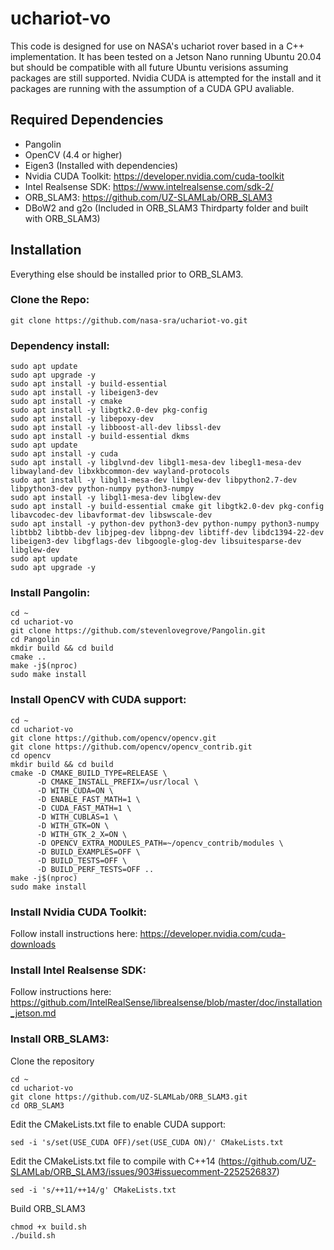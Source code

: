 # uchariot-vo

This code is designed for use on NASA's uchariot rover based in a C++ implementation. It has been tested on a Jetson Nano running Ubuntu 20.04 but should be compatible with all future Ubuntu verisions assuming packages are still supported. Nvidia CUDA is attempted for the install and it packages are running with the assumption of a CUDA GPU avaliable.

## Required Dependencies
* Pangolin
* OpenCV (4.4 or higher)
* Eigen3 (Installed with dependencies)
* Nvidia CUDA Toolkit: https://developer.nvidia.com/cuda-toolkit
* Intel Realsense SDK: https://www.intelrealsense.com/sdk-2/
* ORB_SLAM3: https://github.com/UZ-SLAMLab/ORB_SLAM3
* DBoW2 and g2o (Included in ORB_SLAM3 Thirdparty folder and built with ORB_SLAM3)

## Installation
Everything else should be installed prior to ORB_SLAM3.

### Clone the Repo:
```
git clone https://github.com/nasa-sra/uchariot-vo.git
```

### Dependency install:
```
sudo apt update
sudo apt upgrade -y
sudo apt install -y build-essential
sudo apt install -y libeigen3-dev
sudo apt install -y cmake
sudo apt install -y libgtk2.0-dev pkg-config
sudo apt install -y libepoxy-dev
sudo apt install -y libboost-all-dev libssl-dev
sudo apt install -y build-essential dkms
sudo apt update
sudo apt install -y cuda
sudo apt install -y libglvnd-dev libgl1-mesa-dev libegl1-mesa-dev libwayland-dev libxkbcommon-dev wayland-protocols
sudo apt install -y libgl1-mesa-dev libglew-dev libpython2.7-dev libpython3-dev python-numpy python3-numpy
sudo apt install -y libgl1-mesa-dev libglew-dev
sudo apt install -y build-essential cmake git libgtk2.0-dev pkg-config libavcodec-dev libavformat-dev libswscale-dev
sudo apt install -y python-dev python3-dev python-numpy python3-numpy libtbb2 libtbb-dev libjpeg-dev libpng-dev libtiff-dev libdc1394-22-dev libeigen3-dev libgflags-dev libgoogle-glog-dev libsuitesparse-dev libglew-dev
sudo apt update
sudo apt upgrade -y
```
### Install Pangolin:
```
cd ~
cd uchariot-vo
git clone https://github.com/stevenlovegrove/Pangolin.git
cd Pangolin
mkdir build && cd build
cmake ..
make -j$(nproc)
sudo make install
```
### Install OpenCV with CUDA support:
```
cd ~
cd uchariot-vo
git clone https://github.com/opencv/opencv.git
git clone https://github.com/opencv/opencv_contrib.git
cd opencv
mkdir build && cd build
cmake -D CMAKE_BUILD_TYPE=RELEASE \
      -D CMAKE_INSTALL_PREFIX=/usr/local \
      -D WITH_CUDA=ON \
      -D ENABLE_FAST_MATH=1 \
      -D CUDA_FAST_MATH=1 \
      -D WITH_CUBLAS=1 \
      -D WITH_GTK=ON \
      -D WITH_GTK_2_X=ON \
      -D OPENCV_EXTRA_MODULES_PATH=~/opencv_contrib/modules \
      -D BUILD_EXAMPLES=OFF \
      -D BUILD_TESTS=OFF \
      -D BUILD_PERF_TESTS=OFF ..
make -j$(nproc)
sudo make install
```

### Install Nvidia CUDA Toolkit:
Follow install instructions here:
https://developer.nvidia.com/cuda-downloads

### Install Intel Realsense SDK:
Follow instructions here:
https://github.com/IntelRealSense/librealsense/blob/master/doc/installation_jetson.md

### Install ORB_SLAM3:
Clone the repository
```
cd ~
cd uchariot-vo
git clone https://github.com/UZ-SLAMLab/ORB_SLAM3.git
cd ORB_SLAM3
```
Edit the CMakeLists.txt file to enable CUDA support:
```
sed -i 's/set(USE_CUDA OFF)/set(USE_CUDA ON)/' CMakeLists.txt
```
Edit the CMakeLists.txt file to compile with C++14 (https://github.com/UZ-SLAMLab/ORB_SLAM3/issues/903#issuecomment-2252526837)
```
sed -i 's/++11/++14/g' CMakeLists.txt
```
Build ORB_SLAM3
```
chmod +x build.sh
./build.sh
```
